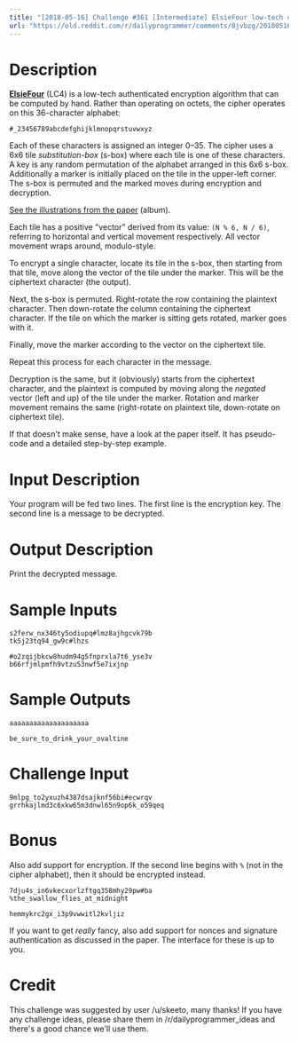 ```yaml
---
title: "[2018-05-16] Challenge #361 [Intermediate] ElsieFour low-tech cipher"
url: "https://old.reddit.com/r/dailyprogrammer/comments/8jvbzg/20180516_challenge_361_intermediate_elsiefour/"
---
```


# Description

[**ElsieFour**](https://eprint.iacr.org/2017/339.pdf) (LC4) is a
low-tech authenticated encryption algorithm that can be computed by
hand. Rather than operating on octets, the cipher operates on this
36-character alphabet:

    #_23456789abcdefghijklmnopqrstuvwxyz

Each of these characters is assigned an integer 0–35. The cipher uses a
6x6 tile *substitution-box* (s-box) where each tile is one of these
characters. A key is any random permutation of the alphabet arranged in
this 6x6 s-box. Additionally a marker is initially placed on the tile in
the upper-left corner. The s-box is permuted and the marked moves during
encryption and decryption.

[See the illustrations from the paper](https://imgur.com/a/rYegtZn) (album).

Each tile has a positive "vector" derived from its value: `(N % 6, N /
6)`, referring to horizontal and vertical movement respectively. All
vector movement wraps around, modulo-style.

To encrypt a single character, locate its tile in the s-box, then
starting from that tile, move along the vector of the tile under the
marker. This will be the ciphertext character (the output).

Next, the s-box is permuted. Right-rotate the row containing the
plaintext character. Then down-rotate the column containing the
ciphertext character. If the tile on which the marker is sitting gets
rotated, marker goes with it.

Finally, move the marker according to the vector on the ciphertext tile.

Repeat this process for each character in the message.

Decryption is the same, but it (obviously) starts from the ciphertext
character, and the plaintext is computed by moving along the *negated*
vector (left and up) of the tile under the marker. Rotation and marker
movement remains the same (right-rotate on plaintext tile, down-rotate
on ciphertext tile).

If that doesn't make sense, have a look at the paper itself. It has
pseudo-code and a detailed step-by-step example.

# Input Description

Your program will be fed two lines. The first line is the encryption
key. The second line is a message to be decrypted.

# Output Description

Print the decrypted message.

# Sample Inputs

    s2ferw_nx346ty5odiupq#lmz8ajhgcvk79b
    tk5j23tq94_gw9c#lhzs

    #o2zqijbkcw8hudm94g5fnprxla7t6_yse3v
    b66rfjmlpmfh9vtzu53nwf5e7ixjnp

# Sample Outputs

    aaaaaaaaaaaaaaaaaaaa

    be_sure_to_drink_your_ovaltine

# Challenge Input

    9mlpg_to2yxuzh4387dsajknf56bi#ecwrqv
    grrhkajlmd3c6xkw65m3dnwl65n9op6k_o59qeq

# Bonus

Also add support for encryption. If the second line begins with `%` (not
in the cipher alphabet), then it should be encrypted instead.

    7dju4s_in6vkecxorlzftgq358mhy29pw#ba
    %the_swallow_flies_at_midnight

    hemmykrc2gx_i3p9vwwitl2kvljiz

If you want to get *really* fancy, also add support for nonces and
signature authentication as discussed in the paper. The interface for
these is up to you.

# Credit

This challenge was suggested by user /u/skeeto, many thanks! If you have any challenge ideas, please share them in /r/dailyprogrammer_ideas and there's a good chance we'll use them.